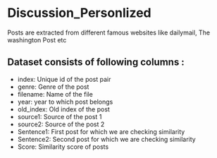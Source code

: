 # Discussion_Personlized
Posts are extracted from different famous websites like dailymail, The washington Post etc
## Dataset consists of following columns : 
- index: Unique id of the post pair
- genre: Genre of the post
- filename: Name of the file
- year: year to which post belongs
- old_index: Old index of the post
- source1: Source of the post 1
- source2: Source of the post 2
- Sentence1: First post for which we are checking similarity
- Sentence2: Second post for which we are checking similarity
- Score: Similarity score of posts
